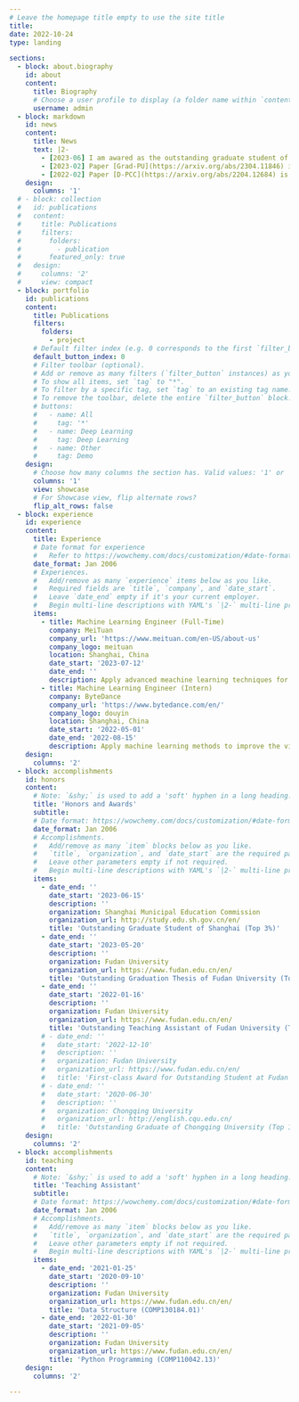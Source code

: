 ```yaml
---
# Leave the homepage title empty to use the site title
title:
date: 2022-10-24
type: landing

sections:
  - block: about.biography
    id: about
    content:
      title: Biography
      # Choose a user profile to display (a folder name within `content/authors/`)
      username: admin
  - block: markdown
    id: news
    content:
      title: News
      text: |2-
        - [2023-06] I am awared as the outstanding graduate student of Shanghai (Top 3%)!
        - [2023-02] Paper [Grad-PU](https://arxiv.org/abs/2304.11846) is accepted by CVPR 2023. Code is avaliable at [Github](https://github.com/yunhe20/Grad-PU).
        - [2022-02] Paper [D-PCC](https://arxiv.org/abs/2204.12684) is accepted by CVPR 2022. Code is avaliable at [Github](https://github.com/yunhe20/D-PCC).
    design:
      columns: '1'
  # - block: collection
  #   id: publications
  #   content:
  #     title: Publications
  #     filters:
  #       folders:
  #         - publication
  #       featured_only: true
  #   design:
  #     columns: '2'
  #     view: compact
  - block: portfolio
    id: publications
    content:
      title: Publications
      filters:
        folders:
          - project
      # Default filter index (e.g. 0 corresponds to the first `filter_button` instance below).
      default_button_index: 0
      # Filter toolbar (optional).
      # Add or remove as many filters (`filter_button` instances) as you like.
      # To show all items, set `tag` to "*".
      # To filter by a specific tag, set `tag` to an existing tag name.
      # To remove the toolbar, delete the entire `filter_button` block.
      # buttons:
      #   - name: All
      #     tag: '*'
      #   - name: Deep Learning
      #     tag: Deep Learning
      #   - name: Other
      #     tag: Demo
    design:
      # Choose how many columns the section has. Valid values: '1' or '2'.
      columns: '1'
      view: showcase
      # For Showcase view, flip alternate rows?
      flip_alt_rows: false
  - block: experience
    id: experience
    content:
      title: Experience
      # Date format for experience
      #   Refer to https://wowchemy.com/docs/customization/#date-format
      date_format: Jan 2006
      # Experiences.
      #   Add/remove as many `experience` items below as you like.
      #   Required fields are `title`, `company`, and `date_start`.
      #   Leave `date_end` empty if it's your current employer.
      #   Begin multi-line descriptions with YAML's `|2-` multi-line prefix.
      items:
        - title: Machine Learning Engineer (Full-Time)
          company: MeiTuan
          company_url: 'https://www.meituan.com/en-US/about-us'
          company_logo: meituan
          location: Shanghai, China
          date_start: '2023-07-12'
          date_end: ''
          description: Apply advanced meachine learning techniques for ads ranking and creative selection in MeiTuan app.
        - title: Machine Learning Engineer (Intern)
          company: ByteDance
          company_url: 'https://www.bytedance.com/en/'
          company_logo: douyin
          location: Shanghai, China
          date_start: '2022-05-01'
          date_end: '2022-08-15'
          description: Apply machine learning methods to improve the video recommendation system of DouYin (Chinese TikTok) app.
    design:
      columns: '2'
  - block: accomplishments
    id: honors
    content:
      # Note: `&shy;` is used to add a 'soft' hyphen in a long heading.
      title: 'Honors and Awards'
      subtitle:
      # Date format: https://wowchemy.com/docs/customization/#date-format
      date_format: Jan 2006
      # Accomplishments.
      #   Add/remove as many `item` blocks below as you like.
      #   `title`, `organization`, and `date_start` are the required parameters.
      #   Leave other parameters empty if not required.
      #   Begin multi-line descriptions with YAML's `|2-` multi-line prefix.
      items:
        - date_end: ''
          date_start: '2023-06-15'
          description: ''
          organization: Shanghai Municipal Education Commission
          organization_url: http://study.edu.sh.gov.cn/en/
          title: 'Outstanding Graduate Student of Shanghai (Top 3%)'
        - date_end: ''
          date_start: '2023-05-20'
          description: ''
          organization: Fudan University
          organization_url: https://www.fudan.edu.cn/en/
          title: 'Outstanding Graduation Thesis of Fudan University (Top 10%)'
        - date_end: ''
          date_start: '2022-01-16'
          description: ''
          organization: Fudan University
          organization_url: https://www.fudan.edu.cn/en/
          title: 'Outstanding Teaching Assistant of Fudan University (Top 10%)'
        # - date_end: ''
        #   date_start: '2022-12-10'
        #   description: ''
        #   organization: Fudan University
        #   organization_url: https://www.fudan.edu.cn/en/
        #   title: 'First-class Award for Outstanding Student at Fudan University (Top 20%)'
        # - date_end: ''
        #   date_start: '2020-06-30'
        #   description: ''
        #   organization: Chongqing University
        #   organization_url: http://english.cqu.edu.cn/
        #   title: 'Outstanding Graduate of Chongqing University (Top 10%)'
    design:
      columns: '2'
  - block: accomplishments
    id: teaching
    content:
      # Note: `&shy;` is used to add a 'soft' hyphen in a long heading.
      title: 'Teaching Assistant'
      subtitle:
      # Date format: https://wowchemy.com/docs/customization/#date-format
      date_format: Jan 2006
      # Accomplishments.
      #   Add/remove as many `item` blocks below as you like.
      #   `title`, `organization`, and `date_start` are the required parameters.
      #   Leave other parameters empty if not required.
      #   Begin multi-line descriptions with YAML's `|2-` multi-line prefix.
      items:
        - date_end: '2021-01-25'
          date_start: '2020-09-10'
          description: ''
          organization: Fudan University
          organization_url: https://www.fudan.edu.cn/en/
          title: 'Data Structure (COMP130184.01)'
        - date_end: '2022-01-30'
          date_start: '2021-09-05'
          description: ''
          organization: Fudan University
          organization_url: https://www.fudan.edu.cn/en/
          title: 'Python Programming (COMP110042.13)'
    design:
      columns: '2'

---
```


